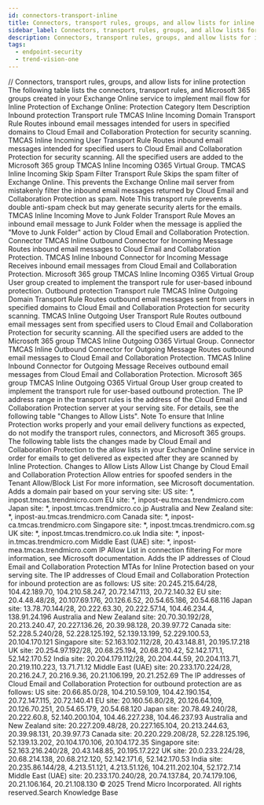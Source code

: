 ```yaml
---
id: connectors-transport-inline
title: Connectors, transport rules, groups, and allow lists for inline protection
sidebar_label: Connectors, transport rules, groups, and allow lists for inline protection
description: Connectors, transport rules, groups, and allow lists for inline protection
tags:
  - endpoint-security
  - trend-vision-one
---
```


/*<![CDATA[*/ $('#title').html($('meta[name=map-description]').attr('content')); /*]]>*/ Connectors, transport rules, groups, and allow lists for inline protection The following table lists the connectors, transport rules, and Microsoft 365 groups created in your Exchange Online service to implement mail flow for Inline Protection of Exchange Online: Protection Category Item Description Inbound protection Transport rule TMCAS Inline Incoming Domain Transport Rule Routes inbound email messages intended for users in specified domains to Cloud Email and Collaboration Protection for security scanning. TMCAS Inline Incoming User Transport Rule Routes inbound email messages intended for specified users to Cloud Email and Collaboration Protection for security scanning. All the specified users are added to the Microsoft 365 group TMCAS Inline Incoming O365 Virtual Group. TMCAS Inline Incoming Skip Spam Filter Transport Rule Skips the spam filter of Exchange Online. This prevents the Exchange Online mail server from mistakenly filter the inbound email messages returned by Cloud Email and Collaboration Protection as spam. Note This transport rule prevents a double anti-spam check but may generate security alerts for the emails. TMCAS Inline Incoming Move to Junk Folder Transport Rule Moves an inbound email message to Junk Folder when the message is applied the "Move to Junk Folder" action by Cloud Email and Collaboration Protection. Connector TMCAS Inline Outbound Connector for Incoming Message Routes inbound email messages to Cloud Email and Collaboration Protection. TMCAS Inline Inbound Connector for Incoming Message Receives inbound email messages from Cloud Email and Collaboration Protection. Microsoft 365 group TMCAS Inline Incoming O365 Virtual Group User group created to implement the transport rule for user-based inbound protection. Outbound protection Transport rule TMCAS Inline Outgoing Domain Transport Rule Routes outbound email messages sent from users in specified domains to Cloud Email and Collaboration Protection for security scanning. TMCAS Inline Outgoing User Transport Rule Routes outbound email messages sent from specified users to Cloud Email and Collaboration Protection for security scanning. All the specified users are added to the Microsoft 365 group TMCAS Inline Outgoing O365 Virtual Group. Connector TMCAS Inline Outbound Connector for Outgoing Message Routes outbound email messages to Cloud Email and Collaboration Protection. TMCAS Inline Inbound Connector for Outgoing Message Receives outbound email messages from Cloud Email and Collaboration Protection. Microsoft 365 group TMCAS Inline Outgoing O365 Virtual Group User group created to implement the transport rule for user-based outbound protection. The IP address range in the transport rules is the address of the Cloud Email and Collaboration Protection server at your serving site. For details, see the following table "Changes to Allow Lists". Note To ensure that Inline Protection works properly and your email delivery functions as expected, do not modify the transport rules, connectors, and Microsoft 365 groups. The following table lists the changes made by Cloud Email and Collaboration Protection to the allow lists in your Exchange Online service in order for emails to get delivered as expected after they are scanned by Inline Protection. Changes to Allow Lists Allow List Change by Cloud Email and Collaboration Protection Allow entries for spoofed senders in the Tenant Allow/Block List For more information, see Microsoft documentation. Adds a domain pair based on your serving site: US site: *, inpost.tmcas.trendmicro.com EU site: *, inpost-eu.tmcas.trendmicro.com Japan site: *, inpost.tmcas.trendmicro.co.jp Australia and New Zealand site: *, inpost-au.tmcas.trendmicro.com Canada site: *, inpost-ca.tmcas.trendmicro.com Singapore site: *, inpost.tmcas.trendmicro.com.sg UK site: *, inpost.tmcas.trendmicro.co.uk India site: *, inpost-in.tmcas.trendmicro.com Middle East (UAE) site: *, inpost-mea.tmcas.trendmicro.com IP Allow List in connection filtering For more information, see Microsoft documentation. Adds the IP addresses of Cloud Email and Collaboration Protection MTAs for Inline Protection based on your serving site. The IP addresses of Cloud Email and Collaboration Protection for inbound protection are as follows: US site: 20.245.215.64/28, 104.42.189.70, 104.210.58.247, 20.72.147.113, 20.72.140.32 EU site: 20.4.48.48/28, 20.107.69.176, 20.126.6.52, 20.54.65.186, 20.54.68.116 Japan site: 13.78.70.144/28, 20.222.63.30, 20.222.57.14, 104.46.234.4, 138.91.24.196 Australia and New Zealand site: 20.70.30.192/28, 20.213.240.47, 20.227.136.26, 20.39.98.128, 20.39.97.72 Canada site: 52.228.5.240/28, 52.228.125.192, 52.139.13.199, 52.229.100.53, 20.104.170.121 Singapore site: 52.163.102.112/28, 20.43.148.81, 20.195.17.218 UK site: 20.254.97.192/28, 20.68.25.194, 20.68.210.42, 52.142.171.1, 52.142.170.52 India site: 20.204.179.112/28, 20.204.44.59, 20.204.113.71, 20.219.110.223, 13.71.71.12 Middle East (UAE) site: 20.233.170.224/28, 20.216.24.7, 20.216.9.36, 20.21.106.199, 20.21.252.69 The IP addresses of Cloud Email and Collaboration Protection for outbound protection are as follows: US site: 20.66.85.0/28, 104.210.59.109, 104.42.190.154, 20.72.147.115, 20.72.140.41 EU site: 20.160.56.80/28, 20.126.64.109, 20.126.70.251, 20.54.65.179, 20.54.68.120 Japan site: 20.78.49.240/28, 20.222.60.8, 52.140.200.104, 104.46.227.238, 104.46.237.93 Australia and New Zealand site: 20.227.209.48/28, 20.227.165.104, 20.213.244.63, 20.39.98.131, 20.39.97.73 Canada site: 20.220.229.208/28, 52.228.125.196, 52.139.13.202, 20.104.170.106, 20.104.172.35 Singapore site: 52.163.216.240/28, 20.43.148.85, 20.195.17.222 UK site: 20.0.233.224/28, 20.68.214.138, 20.68.212.120, 52.142.171.6, 52.142.170.53 India site: 20.235.86.144/28, 4.213.51.121, 4.213.51.126, 104.211.202.104, 52.172.7.14 Middle East (UAE) site: 20.233.170.240/28, 20.74.137.84, 20.74.179.106, 20.21.106.164, 20.21.108.130 © 2025 Trend Micro Incorporated. All rights reserved.Search Knowledge Base